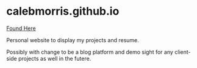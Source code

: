 # calebmorris.github.io

[Found Here](https://calebmorris.github.io)

Personal website to display my projects and resume.

Possibly with change to be a blog platform and demo sight for any client-side
projects as well in the futere.
